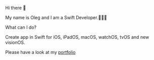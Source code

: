 Hi there 👋


My name is Oleg and I am a Swift Developer.👨🏻‍💻

What can I do?

Create app in Swift for iOS, iPadOS, macOS, watchOS, tvOS and new visionOS.

Please have a look at my [portfolio](https://github.com/OlegYakushin/portfolio/main/README.md)
